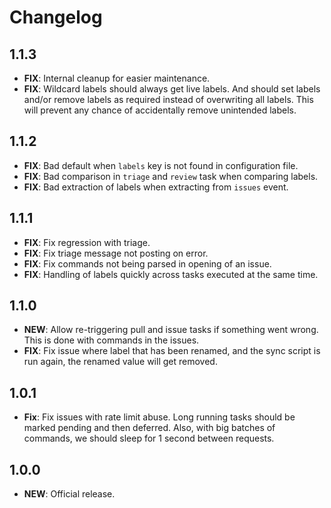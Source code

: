 # Changelog

## 1.1.3

- **FIX**: Internal cleanup for easier maintenance.
- **FIX**: Wildcard labels should always get live labels. And should set labels and/or remove labels as required instead
  of overwriting all labels. This will prevent any chance of accidentally remove unintended labels.

## 1.1.2

- **FIX**: Bad default when `labels` key is not found in configuration file.
- **FIX**: Bad comparison in `triage` and `review` task when comparing labels.
- **FIX**: Bad extraction of labels when extracting from `issues` event.

## 1.1.1

- **FIX**: Fix regression with triage.
- **FIX**: Fix triage message not posting on error.
- **FIX**: Fix commands not being parsed in opening of an issue.
- **FIX**: Handling of labels quickly across tasks executed at the same time.

## 1.1.0

- **NEW**: Allow re-triggering pull and issue tasks if something went wrong. This is done with commands in the issues.
- **FIX**: Fix issue where label that has been renamed, and the sync script is run again, the renamed value will get
  removed.

## 1.0.1

- **Fix**: Fix issues with rate limit abuse. Long running tasks should be marked pending and then deferred. Also, with
  big batches of commands, we should sleep for 1 second between requests.

## 1.0.0

- **NEW**: Official release.
